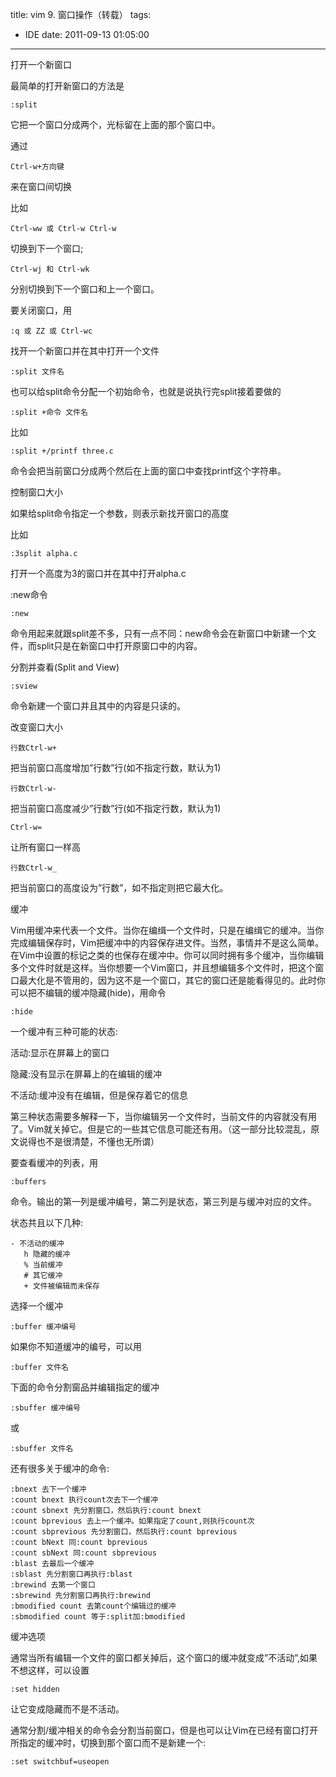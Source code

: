 title: vim 9. 窗口操作（转载）
tags:
  - IDE
date: 2011-09-13 01:05:00
---

打开一个新窗口

最简单的打开新窗口的方法是

```
:split
```

它把一个窗口分成两个，光标留在上面的那个窗口中。 <span id="more-64"></span>

通过

```
Ctrl-w+方向键
```

来在窗口间切换

比如

```
Ctrl-ww 或 Ctrl-w Ctrl-w
```

切换到下一个窗口;

```
Ctrl-wj 和 Ctrl-wk
```

分别切换到下一个窗口和上一个窗口。

要关闭窗口，用

```
:q 或 ZZ 或 Ctrl-wc
```

找开一个新窗口并在其中打开一个文件

```
:split 文件名
```

也可以给split命令分配一个初始命令，也就是说执行完split接着要做的

```
:split +命令 文件名
```

比如

```
:split +/printf three.c
```

命令会把当前窗口分成两个然后在上面的窗口中查找printf这个字符串。

控制窗口大小

如果给split命令指定一个参数，则表示新找开窗口的高度

比如

```
:3split alpha.c
```

打开一个高度为3的窗口并在其中打开alpha.c

:new命令

```
:new
```

命令用起来就跟split差不多，只有一点不同：new命令会在新窗口中新建一个文件，而split只是在新窗口中打开原窗口中的内容。

分割并查看(Split and View)

```
:sview
```

命令新建一个窗口并且其中的内容是只读的。

改变窗口大小

```
行数Ctrl-w+
```

把当前窗口高度增加&#8221;行数&#8221;行(如不指定行数，默认为1)

```
行数Ctrl-w-
```

把当前窗口高度减少&#8221;行数&#8221;行(如不指定行数，默认为1)

```
Ctrl-w=
```

让所有窗口一样高

```
行数Ctrl-w_
```

把当前窗口的高度设为&#8221;行数&#8221;，如不指定则把它最大化。

缓冲

Vim用缓冲来代表一个文件。当你在编缉一个文件时，只是在编缉它的缓冲。当你完成编辑保存时，Vim把缓冲中的内容保存进文件。当然，事情并不是这么简单。在Vim中设置的标记之类的也保存在缓冲中。你可以同时拥有多个缓冲，当你编辑多个文件时就是这样。当你想要一个Vim窗口，并且想编辑多个文件时，把这个窗口最大化是不管用的，因为这不是一个窗口，其它的窗口还是能看得见的。此时你可以把不编辑的缓冲隐藏(hide)，用命令

```
:hide
```

一个缓冲有三种可能的状态:

活动:显示在屏幕上的窗口

隐藏:没有显示在屏幕上的在编辑的缓冲

不活动:缓冲没有在编辑，但是保存着它的信息

第三种状态需要多解释一下，当你编辑另一个文件时，当前文件的内容就没有用了。Vim就关掉它。但是它的一些其它信息可能还有用。（这一部分比较混乱，原文说得也不是很清楚，不懂也无所谓）

要查看缓冲的列表，用

```
:buffers
```

命令。输出的第一列是缓冲编号，第二列是状态，第三列是与缓冲对应的文件。

状态共且以下几种:

```
- 不活动的缓冲
   h 隐藏的缓冲
   % 当前缓冲
   # 其它缓冲
   + 文件被编辑而未保存

```

选择一个缓冲

```
:buffer 缓冲编号
```

如果你不知道缓冲的编号，可以用

```
:buffer 文件名
```

下面的命令分割窗品并编辑指定的缓冲

```
:sbuffer 缓冲编号
```

或

```
:sbuffer 文件名
```

还有很多关于缓冲的命令:

```
:bnext 去下一个缓冲
:count bnext 执行count次去下一个缓冲
:count sbnext 先分割窗口，然后执行:count bnext
:count bprevious 去上一个缓冲。如果指定了count,则执行count次
:count sbprevious 先分割窗口，然后执行:count bprevious
:count bNext 同:count bprevious
:count sbNext 同:count sbprevious
:blast 去最后一个缓冲
:sblast 先分割窗口再执行:blast
:brewind 去第一个窗口
:sbrewind 先分割窗口再执行:brewind
:bmodified count 去第count个编辑过的缓冲
:sbmodified count 等于:split加:bmodified
```

缓冲选项

通常当所有编辑一个文件的窗口都关掉后，这个窗口的缓冲就变成&#8221;不活动&#8221;,如果不想这样，可以设置

```
:set hidden
```

让它变成隐藏而不是不活动。

通常分割/缓冲相关的命令会分割当前窗口，但是也可以让Vim在已经有窗口打开所指定的缓冲时，切换到那个窗口而不是新建一个:

```
:set switchbuf=useopen
```